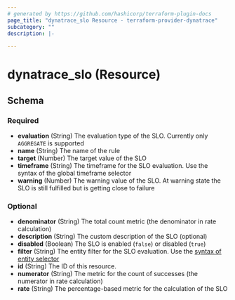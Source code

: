 ```yaml
---
# generated by https://github.com/hashicorp/terraform-plugin-docs
page_title: "dynatrace_slo Resource - terraform-provider-dynatrace"
subcategory: ""
description: |-
  
---
```


# dynatrace_slo (Resource)





<!-- schema generated by tfplugindocs -->
## Schema

### Required

- **evaluation** (String) The evaluation type of the SLO. Currently only `AGGREGATE` is supported
- **name** (String) The name of the rule
- **target** (Number) The target value of the SLO
- **timeframe** (String) The timeframe for the SLO evaluation. Use the syntax of the global timeframe selector
- **warning** (Number) The warning value of the SLO. At warning state the SLO is still fulfilled but is getting close to failure

### Optional

- **denominator** (String) The total count metric (the denominator in rate calculation)
- **description** (String) The custom description of the SLO (optional)
- **disabled** (Boolean) The SLO is enabled (`false`) or disabled (`true`)
- **filter** (String) The entity filter for the SLO evaluation. Use the [syntax of entity selector](https://dt-url.net/entityselector)
- **id** (String) The ID of this resource.
- **numerator** (String) The metric for the count of successes (the numerator in rate calculation)
- **rate** (String) The percentage-based metric for the calculation of the SLO


